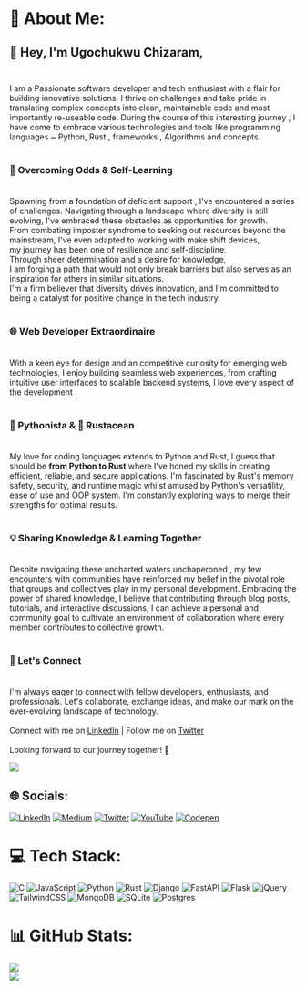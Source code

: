 # 💫 About Me:
## 👋 Hey, I'm Ugochukwu Chizaram,<br><br>
I am a Passionate software developer and tech enthusiast with a flair for building innovative solutions. I thrive on challenges and take pride in translating complex concepts into clean, maintainable code and most importantly re-useable code. During the course of this interesting journey , I have come to embrace various technologies and tools like programming languages ~ Python, Rust , frameworks , Algorithms and concepts.<br><br>

### 👊 Overcoming Odds & Self-Learning<br><br>
Spawning from a foundation of deficient support , I've encountered a series of challenges. Navigating through a landscape where diversity is still evolving, I've embraced these obstacles as opportunities for growth. <br>From combating imposter syndrome to seeking out resources beyond the mainstream, I've even adapted to working with make shift devices, <br>my journey has been one of resilience and self-discipline. <br>Through sheer determination and a desire for knowledge, <br>I am forging a path that would not only break barriers but also serves as an inspiration for others in similar situations. <br>I'm a firm believer that diversity drives innovation, and I'm committed to being a catalyst for positive change in the tech industry.<br><br>
### 🌐 Web Developer Extraordinaire<br><br>
With a keen eye for design and an competitive curiosity for emerging web technologies, I enjoy building seamless web experiences, from crafting intuitive user interfaces to scalable backend systems, I love every aspect of the development .<br><br>

### 🐍 Pythonista & 🦀 Rustacean<br><br>
My love for coding languages extends to Python and Rust, I guess that should be __from Python to Rust__ where I've honed my skills in creating efficient, reliable, and secure applications. I'm fascinated by Rust's memory safety, security, and runtime magic whilst amused by Python's versatility, ease of use and OOP system. I'm constantly exploring ways to merge their strengths for optimal results.<br><br>

### 💡 Sharing Knowledge & Learning Together<br><br>
Despite navigating these uncharted waters unchaperoned , my few encounters with communities have reinforced my belief in the pivotal role that groups and collectives play in my personal development. Embracing the power of shared knowledge, I believe that  contributing through blog posts, tutorials, and interactive discussions, I can achieve a personal and  community goal to cultivate an environment of collaboration where every member contributes to collective growth.<br><br>

### 🚀 Let's Connect<br><br>
I'm always eager to connect with fellow developers, enthusiasts, and professionals. Let's collaborate, exchange ideas, and make our mark on the ever-evolving landscape of technology.<br><br>Connect with me on [LinkedIn](https://www.linkedin.com/in/ugochukwu-chizaram850/) | Follow me on [Twitter](https://twitter.com/zara_tech006)<br><br>Looking forward to our journey together! 🌟<br> 

[![](https://visitcount.itsvg.in/api?id=ugochukwu-850&icon=5&color=0)](https://visitcount.itsvg.in)


## 🌐 Socials:
[![LinkedIn](https://img.shields.io/badge/LinkedIn-%230077B5.svg?logo=linkedin&logoColor=white)](https://linkedin.com/in/ugochukwu-chizaram-86458a254/) [![Medium](https://img.shields.io/badge/Medium-12100E?logo=medium&logoColor=white)](https://medium.com/@ugochukwuchizaramoku) [![Twitter](https://img.shields.io/badge/Twitter-%231DA1F2.svg?logo=Twitter&logoColor=white)](https://twitter.com/zara_tech006) [![YouTube](https://img.shields.io/badge/YouTube-%23FF0000.svg?logo=YouTube&logoColor=white)](https://youtube.com/@UCHinlvZ_Q4mX_0YW0-t4CEQ) [![Codepen](https://img.shields.io/badge/Codepen-000000?style=for-the-badge&logo=codepen&logoColor=white)](https://codepen.io/ugochukwu-850) 

# 💻 Tech Stack:
![C](https://img.shields.io/badge/c-%2300599C.svg?style=flat&logo=c&logoColor=white)
![JavaScript](https://img.shields.io/badge/javascript-%23323330.svg?style=flat&logo=javascript&logoColor=%23F7DF1E) 
![Python](https://img.shields.io/badge/python-3670A0?style=flat&logo=python&logoColor=ffdd54) 
![Rust](https://img.shields.io/badge/rust-%23000000.svg?style=flat&logo=rust&logoColor=white) 
![Django](https://img.shields.io/badge/django-%23092E20.svg?style=flat&logo=django&logoColor=white)
![FastAPI](https://img.shields.io/badge/FastAPI-005571?style=flat&logo=fastapi) 
![Flask](https://img.shields.io/badge/flask-%23000.svg?style=flat&logo=flask&logoColor=white) 
![jQuery](https://img.shields.io/badge/jquery-%230769AD.svg?style=flat&logo=jquery&logoColor=white) 
![TailwindCSS](https://img.shields.io/badge/tailwindcss-%2338B2AC.svg?style=flat&logo=tailwind-css&logoColor=white) 
![MongoDB](https://img.shields.io/badge/MongoDB-%234ea94b.svg?style=flat&logo=mongodb&logoColor=white) 
![SQLite](https://img.shields.io/badge/sqlite-%2307405e.svg?style=flat&logo=sqlite&logoColor=white) 
![Postgres](https://img.shields.io/badge/postgres-%23316192.svg?style=flat&logo=postgresql&logoColor=white)

# 📊 GitHub Stats:
![](https://github-readme-stats.vercel.app/api?username=ugochukwu-850&theme=midnight-purple&hide_border=false&include_all_commits=false&count_private=false)<br/>
![](https://github-readme-stats.vercel.app/api/top-langs/?username=ugochukwu-850&theme=midnight-purple&hide_border=false&include_all_commits=false&count_private=false&layout=compact)


